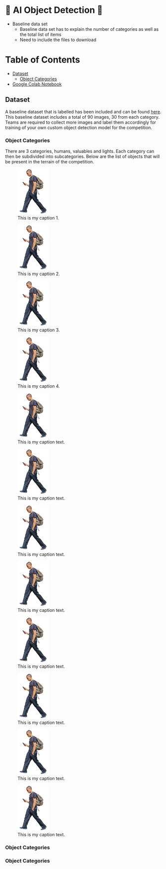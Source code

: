 # :robot: AI Object Detection :robot:
* Baseline data set
    * Baseline data set has to explain the number of categories as well as the total list of items
    * Need to include the files to download 


# Table of Contents
* [Dataset](#chapter1)
    * [Object Categories](#chapter1.1)
* [Google Colab Notebook](custom-yolov5-object-detection.ipynb)


## Dataset <a id="chapter1"></a>

A baseline dataset that is labelled has been included and can be found [here](/data). This baseline dataset includes a total of 90 images, 30 from each category. Teams are required to collect more images and label them accordingly for training of your own custom object detection model for the competition. 

### Object Categories <a id="chapter1.1"></a>

There are 3 categories, humans, valuables and lights. Each category can then be subdivided into subcategories. Below are the list of objects that will be present in the terrain of the competition. 

<p float="middle">
  <figure>
    <img src="/data/images/human1.jpg" width="100" />
    <figcaption>This is my caption 1.</figcaption>
  </figure>
  <figure>
    <img src="/data/images/human1.jpg" width="100" />
    <figcaption>This is my caption 2.</figcaption>
  </figure>
  <figure>
    <img src="/data/images/human1.jpg" width="100" />
    <figcaption>This is my caption 3.</figcaption>
  </figure>
  <figure>
    <img src="/data/images/human1.jpg" width="100" />
    <figcaption>This is my caption 4.</figcaption>
  </figure>
</p>

<p float="middle">
  <figure>
    <img src="/data/images/human1.jpg" width="100" />
    <figcaption>This is my caption text.</figcaption>
  </figure>
  <figure>
    <img src="/data/images/human1.jpg" width="100" />
    <figcaption>This is my caption text.</figcaption>
  </figure>
  <figure>
    <img src="/data/images/human1.jpg" width="100" />
    <figcaption>This is my caption text.</figcaption>
  </figure>
  <figure>
    <img src="/data/images/human1.jpg" width="100" />
    <figcaption>This is my caption text.</figcaption>
  </figure>
</p>

<p float="middle">
  <figure>
    <img src="/data/images/human1.jpg" width="100" />
    <figcaption>This is my caption text.</figcaption>
  </figure>
  <figure>
    <img src="/data/images/human1.jpg" width="100" />
    <figcaption>This is my caption text.</figcaption>
  </figure>
  <figure>
    <img src="/data/images/human1.jpg" width="100" />
    <figcaption>This is my caption text.</figcaption>
  </figure>
  <figure>
    <img src="/data/images/human1.jpg" width="100" />
    <figcaption>This is my caption text.</figcaption>
  </figure>
</p>


### Object Categories <a id="chapter1.1"></a>

### Object Categories <a id="chapter1.1"></a>





